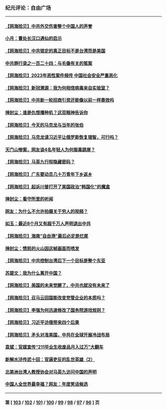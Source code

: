 ### 纪元评论：自由广场
---
#### [【网海拾贝】中共外交伤害整个中国人的声誉](../../pages/nsc993/n13974936.md) 
#### [小月：曹处长汉口遇仙的启示](../../pages/nsc993/n13974139.md) 
#### [【网海拾贝】中共锁定的真正目标不是台湾而是美国](../../pages/nsc993/n13974122.md) 
#### [中共罪行录之一百二十四：与毛像有关的冤案](../../pages/nsc993/n13974119.md) 
#### [【网海拾贝】2023年恶性案件频传 中国社会安全严重恶化](../../pages/nsc993/n13973502.md) 
#### [【网海拾贝】新冠溯源：我为何相信病毒来自实验室？](../../pages/nsc993/n13970728.md) 
#### [【网海拾贝】中共新一轮招商引资还能像以前一样奏效吗](../../pages/nsc993/n13969682.md) 
#### [掸封尘：谁是仇恨播种机？这双眼神告诉你](../../pages/nsc993/n13969159.md) 
#### [【网海拾贝】今天的马克龙与当年的张伯](../../pages/nsc993/n13968976.md) 
#### [【网海拾贝】马克龙请习近平让俄罗斯恢复理智，可行吗？](../../pages/nsc993/n13968089.md) 
#### [天门山惨案，网友谈4名年轻人为何服毒跳崖？](../../pages/nsc993/n13967998.md) 
#### [【网海拾贝】马英九行程隐藏密码？](../../pages/nsc993/n13967296.md) 
#### [【网海拾贝】广东要动员几十万青年下乡返乡](../../pages/nsc993/n13966396.md) 
#### [【网海拾贝】起诉川普打开了美国政治“韩国化”的魔盒](../../pages/nsc993/n13965044.md) 
#### [掸封尘：看守所里的听闻](../../pages/nsc993/n13965394.md) 
#### [网友：为什么不允许拍摄关于穷人的视频？](../../pages/nsc993/n13965029.md) 
#### [如玉：最近8个月又有超千万人声明退出中共](../../pages/nsc993/n13964356.md) 
#### [【网海拾贝】海南“自由港”最后必定是烂尾](../../pages/nsc993/n13964321.md) 
#### [掸封尘：愤怒的火山因这帧画面而喷发](../../pages/nsc993/n13963996.md) 
#### [【网海拾贝】中共控制台湾后下一个目标是整个东亚](../../pages/nsc993/n13963705.md) 
#### [苏碧文：我为什么离开中国？](../../pages/nsc993/n13963387.md) 
#### [【网海拾贝】美国的未来觉醒了，中共也就没有未来了](../../pages/nsc993/n13962555.md) 
#### [【网海拾贝】召马云回国能改变党管企业的本质吗？](../../pages/nsc993/n13961561.md) 
#### [【网海拾贝】李强为何迅速修改了国务院游戏规则？](../../pages/nsc993/n13960597.md) 
#### [【网海拾贝】习近平访俄带来四个后果](../../pages/nsc993/n13959598.md) 
#### [【网海拾贝】矛头对准美国，中共在全球开展冷战布局](../../pages/nsc993/n13958396.md) 
#### [袁斌：官媒宣传“211毕业生收废品月入过万”大翻车](../../pages/nsc993/n13958389.md) 
#### [新解水浒传武十回：官逼吏反的乱世英雄（2）](../../pages/nsc993/n13954942.md) 
#### [北美洲台湾人教授协会对马英九访问中国的声明](../../pages/nsc993/n13956010.md) 
#### [中国人全世界最幸福？网友：年度笑话候选](../../pages/nsc993/n13955004.md) 

---
#### 第 [ [103](./103.md) / [102](./102.md) / [101](./101.md) / [100](./100.md) / [99](./99.md) / [98](./98.md) / [97](./97.md) / [96](./96.md) ] 页

